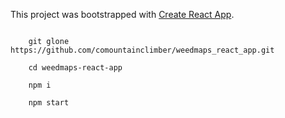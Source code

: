 This project was bootstrapped with [Create React App](https://github.com/facebookincubator/create-react-app).

<code> 
    git glone https://github.com/comountainclimber/weedmaps_react_app.git
</code>
<code> 
    cd weedmaps-react-app
</code>
<code>
    npm i
</code>
<code>
    npm start
</code>